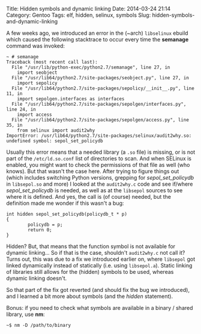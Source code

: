 Title: Hidden symbols and dynamic linking
Date: 2014-03-24 21:14
Category: Gentoo
Tags: elf, hidden, selinux, symbols
Slug: hidden-symbols-and-dynamic-linking

A few weeks ago, we introduced an error in the (\~arch) `libselinux`
ebuild which caused the following stacktrace to occur every time the
**semanage** command was invoked:

    ~ # semanage
    Traceback (most recent call last):
      File "/usr/lib/python-exec/python2.7/semanage", line 27, in 
        import seobject
      File "/usr/lib64/python2.7/site-packages/seobject.py", line 27, in 
        import sepolicy
      File "/usr/lib64/python2.7/site-packages/sepolicy/__init__.py", line 11, in 
        import sepolgen.interfaces as interfaces
      File "/usr/lib64/python2.7/site-packages/sepolgen/interfaces.py", line 24, in 
        import access
      File "/usr/lib64/python2.7/site-packages/sepolgen/access.py", line 35, in 
        from selinux import audit2why
    ImportError: /usr/lib64/python2.7/site-packages/selinux/audit2why.so: undefined symbol: sepol_set_policydb

Usually this error means that a needed library (a `.so` file) is
missing, or is not part of the `/etc/ld.so.conf` list of directories to
scan. And when SELinux is enabled, you might want to check the
permissions of that file as well (who knows). But that wasn't the case
here. After trying to figure things out (which includes switching Python
versions, grepping for *sepol\_set\_policydb* in `libsepol.so` and more)
I looked at the `audit2why.c` code and see if/where
*sepol\_set\_policydb* is needed, as well as at the `libsepol` sources
to see where it is defined. And yes, the call is (of course) needed, but
the definition made me wonder if this wasn't a bug:

```
int hidden sepol_set_policydb(policydb_t * p)
{
        policydb = p;
        return 0;
}
```

Hidden? But, that means that the function symbol is not available for
dynamic linking... So if that is the case, shouldn't `audit2why.c` not
call it? Turns out, this was due to a fix we introduced earlier on,
where `libsepol` got linked dynamically instead of statically (i.e.
using `libsepol.a`). Static linking of libraries still allows for the
(hidden) symbols to be used, whereas dynamic linking doesn't.

So that part of the fix got reverted (and should fix the bug we
introduced), and I learned a bit more about symbols (and the *hidden*
statement).

Bonus: if you need to check what symbols are available in a binary /
shared library, use **nm**:

    ~$ nm -D /path/to/binary
